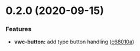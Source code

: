 # 0.2.0 (2020-09-15)


### Features

* **vwc-button:** add type button handling ([c68010a](https://github.com/material-components/material-components-web-components/commit/c68010abecd205267e311cdaeb9cc9065a4c17a2))



